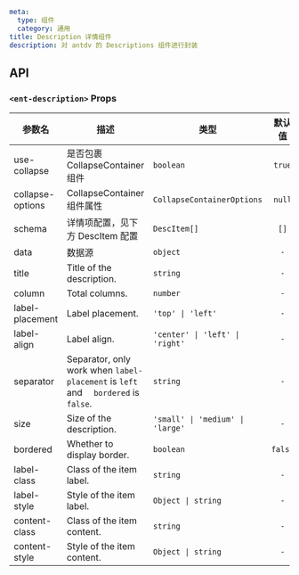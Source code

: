 ```yaml
meta:
  type: 组件
  category: 通用
title: Description 详情组件
description: 对 antdv 的 Descriptions 组件进行封装
```


## API


### `<ent-description>` Props

|参数名|描述|类型|默认值|模块|
|---|---|---|:---:|---|
|use-collapse|是否包裹 CollapseContainer 组件|`boolean`|`true`|`-`|
|collapse-options|CollapseContainer 组件属性|`CollapseContainerOptions`|`null`|`-`|
|schema|详情项配置，见下方 DescItem 配置|`DescItem[]`|`[]`|`-`|
|data|数据源|`object`|`-`|`-`|
|title|Title of the description.|`string`|`-`|`-`|
|column|Total columns.|`number`|`-`|`-`|
|label-placement|Label placement.|`'top' \| 'left'`|`-`|`-`|
|label-align|Label align.|`'center' \| 'left' \| 'right'`|`-`|`-`|
|separator|Separator, only work when `label-placement` is `left` and 　`bordered` is `false`.|`string`|`-`|`-`|
|size|Size of the description.|`'small' \| 'medium' \| 'large'`|`-`|`-`|
|bordered|Whether to display border.|`boolean`|`false`|`-`|
|label-class|Class of the item label.|`string`|`-`|`-`|
|label-style|Style of the item label.|`Object \| string`|`-`|`-`|
|content-class|Class of the item content.|`string`|`-`|`-`|
|content-style|Style of the item content.|`Object \| string`|`-`|`-`|


